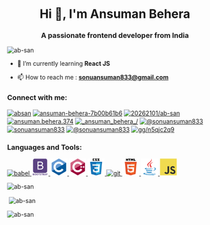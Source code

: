 <h1 align="center">Hi 👋, I'm Ansuman Behera</h1>
<h3 align="center">A passionate frontend developer from India</h3>

<p align="left"> <img src="https://komarev.com/ghpvc/?username=ab-san&label=Profile%20views&color=0e75b6&style=flat" alt="ab-san" /> </p>

- 🌱 I’m currently learning **React JS**

- 📫 How to reach me : **sonuansuman833@gmail.com**

<h3 align="left">Connect with me:</h3>
<p align="left">
<a href="https://dev.to/absan" target="blank"><img align="center" src="https://cdn.jsdelivr.net/npm/simple-icons@3.0.1/icons/dev-dot-to.svg" alt="absan" height="30" width="40" /></a>
<a href="https://linkedin.com/in/ansuman-behera-7b00b61b6" target="blank"><img align="center" src="https://raw.githubusercontent.com/rahuldkjain/github-profile-readme-generator/master/src/images/icons/Social/linked-in-alt.svg" alt="ansuman-behera-7b00b61b6" height="30" width="40" /></a>
<a href="https://stackoverflow.com/users/20262101/ab-san" target="blank"><img align="center" src="https://raw.githubusercontent.com/rahuldkjain/github-profile-readme-generator/master/src/images/icons/Social/stack-overflow.svg" alt="20262101/ab-san" height="30" width="40" /></a>
<a href="https://fb.com/ansuman.behera.374" target="blank"><img align="center" src="https://raw.githubusercontent.com/rahuldkjain/github-profile-readme-generator/master/src/images/icons/Social/facebook.svg" alt="ansuman.behera.374" height="30" width="40" /></a>
<a href="https://instagram.com/_ansuman_behera_/" target="blank"><img align="center" src="https://raw.githubusercontent.com/rahuldkjain/github-profile-readme-generator/master/src/images/icons/Social/instagram.svg" alt="_ansuman_behera_/" height="30" width="40" /></a>
<a href="https://medium.com/@sonuansuman833" target="blank"><img align="center" src="https://raw.githubusercontent.com/rahuldkjain/github-profile-readme-generator/master/src/images/icons/Social/medium.svg" alt="@sonuansuman833" height="30" width="40" /></a>
<a href="https://www.hackerrank.com/sonuansuman833" target="blank"><img align="center" src="https://raw.githubusercontent.com/rahuldkjain/github-profile-readme-generator/master/src/images/icons/Social/hackerrank.svg" alt="sonuansuman833" height="30" width="40" /></a>
<a href="https://www.hackerearth.com/@sonuansuman833" target="blank"><img align="center" src="https://raw.githubusercontent.com/rahuldkjain/github-profile-readme-generator/master/src/images/icons/Social/hackerearth.svg" alt="@sonuansuman833" height="30" width="40" /></a>
<a href="https://discord.gg/gg/n5qjc2q9" target="blank"><img align="center" src="https://raw.githubusercontent.com/rahuldkjain/github-profile-readme-generator/master/src/images/icons/Social/discord.svg" alt="gg/n5qjc2q9" height="30" width="40" /></a>
</p>

<h3 align="left">Languages and Tools:</h3>
<p align="left"> <a href="https://babeljs.io/" target="_blank"> <img src="https://www.vectorlogo.zone/logos/babeljs/babeljs-icon.svg" alt="babel" width="40" height="40"/> </a> <a href="https://getbootstrap.com" target="_blank"> <img src="https://raw.githubusercontent.com/devicons/devicon/master/icons/bootstrap/bootstrap-plain-wordmark.svg" alt="bootstrap" width="40" height="40"/> </a> <a href="https://www.cprogramming.com/" target="_blank"> <img src="https://raw.githubusercontent.com/devicons/devicon/master/icons/c/c-original.svg" alt="c" width="40" height="40"/> </a> <a href="https://www.w3schools.com/cpp/" target="_blank"> <img src="https://raw.githubusercontent.com/devicons/devicon/master/icons/cplusplus/cplusplus-original.svg" alt="cplusplus" width="40" height="40"/> </a> <a href="https://www.w3schools.com/css/" target="_blank"> <img src="https://raw.githubusercontent.com/devicons/devicon/master/icons/css3/css3-original-wordmark.svg" alt="css3" width="40" height="40"/> </a> <a href="https://git-scm.com/" target="_blank"> <img src="https://www.vectorlogo.zone/logos/git-scm/git-scm-icon.svg" alt="git" width="40" height="40"/> </a> <a href="https://www.w3.org/html/" target="_blank"> <img src="https://raw.githubusercontent.com/devicons/devicon/master/icons/html5/html5-original-wordmark.svg" alt="html5" width="40" height="40"/> </a> <a href="https://www.java.com" target="_blank"> <img src="https://raw.githubusercontent.com/devicons/devicon/master/icons/java/java-original.svg" alt="java" width="40" height="40"/> </a> <a href="https://developer.mozilla.org/en-US/docs/Web/JavaScript" target="_blank"> <img src="https://raw.githubusercontent.com/devicons/devicon/master/icons/javascript/javascript-original.svg" alt="javascript" width="40" height="40"/> </a> </p>

<p><img align="left" src="https://github-readme-stats.vercel.app/api/top-langs?username=ab-san&show_icons=true&locale=en&layout=compact" alt="ab-san" /></p><br>

<p>&nbsp;<img align="center" src="https://github-readme-stats.vercel.app/api?username=ab-san&show_icons=true&locale=en" alt="ab-san" /></p>

<p><img align="center" src="https://github-readme-streak-stats.herokuapp.com/?user=ab-san&" alt="ab-san" /></p>

